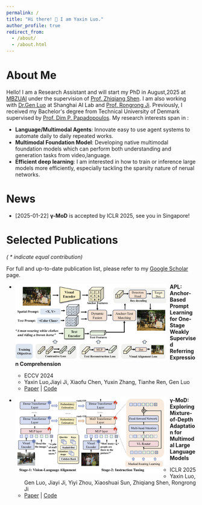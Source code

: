 ```yaml
---
permalink: /
title: "Hi there! 👋 I am Yaxin Luo."
author_profile: true
redirect_from: 
  - /about/
  - /about.html
---
```


About Me
======
Hello! I am a Research Assistant and will start my PhD in August,2025 at [MBZUAI](https://mbzuai.ac.ae/) under the supervision of [Prof. Zhiqiang Shen](https://scholar.google.com/citations?user=DGr0fVoAAAAJ&hl=en). I am also working with [Dr.Gen Luo](https://scholar.google.com.hk/citations?user=EyZqU9gAAAAJ&hl=zh-CN) at Shanghai AI Lab and [Prof. Rongrong Ji](https://scholar.google.com/citations?user=lRSD7PQAAAAJ&hl=en). Previously, I received my Bachelor's degree from Technical University of Denmark supervised by [Prof. Dim P. Papadopoulos](https://scholar.google.com/citations?user=-_JAhdQAAAAJ&hl=en). My research interests span in :
- **Language/Multimodal Agents**: Innovate easy to use agent systems to automate daily to daily repeated works.
- **Multimodal Foundation Model**: Developing native multimodal foundation models which can perform both understanding and generation tasks from video,language.
- **Efficient deep learning**: I am interested in how to train or inference large models more efficiently, especially tackling the sparsity nature of nerual networks.

News
======
- [2025-01-22] **γ-MoD** is accepted by ICLR 2025, see you in Singapore!

Selected Publications
======
*( * indicate equal contribution)*

For full and up-to-date publication list, please refer to my [Google Scholar](https://scholar.google.com/citations?user=tEaSCzYAAAAJ&hl=en) page.

* <img src="./images/APL.png" width="400px" align="left" style="margin-right:10px"> **APL: Anchor-Based Prompt Learning for One-Stage Weakly Supervised Referring Expression Comprehension**
  * ECCV 2024
  * Yaxin Luo,Jiayi Ji, Xiaofu Chen, Yuxin Zhang, Tianhe Ren, Gen Luo
  * [Paper](https://link.springer.com/chapter/10.1007/978-3-031-72624-8_12) | [Code](https://github.com/Yaxin9Luo/APL)

* <img src="./images/MoD.png" width="400px" align="left" style="margin-right:10px"> **γ-MoD: Exploring Mixture-of-Depth Adaptation for Multimodal Large Language Models**
  * ICLR 2025
  * Yaxin Luo, Gen Luo, Jiayi Ji, Yiyi Zhou, Xiaoshuai Sun, Zhiqiang Shen, Rongrong Ji
  * [Paper](https://arxiv.org/abs/2410.13859) | [Code](https://github.com/Yaxin9Luo/gamma-MoD)